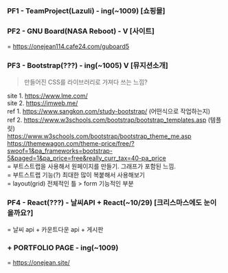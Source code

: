 ### PF1 - TeamProject(Lazuli) - ing(~1009) [쇼핑몰]

### PF2 - GNU Board(NASA Reboot) - V [사이트]

= https://onejean114.cafe24.com/guboard5

### PF3 - Bootstrap(???) - ing(~1005) V [뮤지션소개]

> 만들어진 CSS를 라이브러리로 가져다 쓰는 느낌?

site 1. https://www.lme.com/  
site 2. https://imweb.me/  
ref 1. https://www.sangkon.com/study-bootstrap/ (어떤식으로 작업하는지)  
ref 2. https://www.w3schools.com/bootstrap/bootstrap_templates.asp (템플릿)  
 https://www.w3schools.com/bootstrap/bootstrap_theme_me.asp  
 https://themewagon.com/theme-price/free/?swoof=1&pa_frameworks=bootstrap-5&paged=1&pa_price=free&really_curr_tax=40-pa_price  
= 부트스트랩을 사용해서 원페이지를 만들기. 그래프가 포함된 느낌.  
= 부트스트랩 기능(?) 최대한 많이 복붙해서 사용해보기  
= layout(grid) 전체적인 틀 > form 기능적인 부분

### PF4 - React(???) - 날씨API + React(~10/29) [크리스마스에도 눈이 올까요?]

= 날씨 api + 카운트다운 api + 게시판

### + PORTFOLIO PAGE - ing(~1009)

= https://onejean.site/
